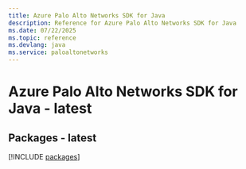 ```yaml
---
title: Azure Palo Alto Networks SDK for Java
description: Reference for Azure Palo Alto Networks SDK for Java
ms.date: 07/22/2025
ms.topic: reference
ms.devlang: java
ms.service: paloaltonetworks
---
```

# Azure Palo Alto Networks SDK for Java - latest
## Packages - latest
[!INCLUDE [packages](palo-alto-networks-index.md)]